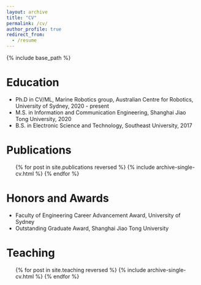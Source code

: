 ```yaml
---
layout: archive
title: "CV"
permalink: /cv/
author_profile: true
redirect_from:
  - /resume
---
```


{% include base_path %}

Education
======
* Ph.D in CV/ML, Marine Robotics group, Australian Centre for Robotics, University of Sydney, 2020 - present
* M.S. in Information and Communication Engineering, Shanghai Jiao Tong University, 2020
* B.S. in Electronic Science and Technology, Southeast University, 2017


Publications
======
  <ul>{% for post in site.publications reversed %}
    {% include archive-single-cv.html %}
  {% endfor %}</ul>
  

Honors and Awards
======
* Faculty of Engineering Career Advancement Award, University of Sydney
* Outstanding Graduate Award, Shanghai Jiao Tong University


Teaching
======
  <ul>{% for post in site.teaching reversed %}
    {% include archive-single-cv.html %}
  {% endfor %}</ul>
  
